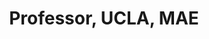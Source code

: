 ---
name: Dennis Hong
title:  Professor, UCLA, MAE
image: /img/advisors/hong_dennis.jpg
link: https://www.romela.org
---